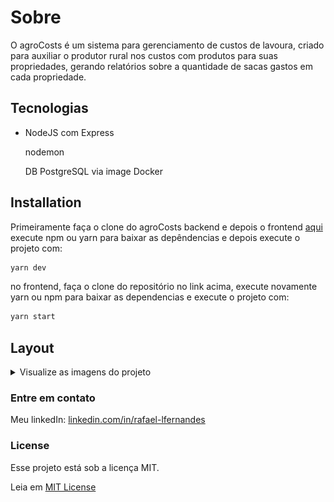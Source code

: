 # Sobre

O agroCosts é um sistema para gerenciamento de custos de lavoura, criado para auxiliar o produtor rural nos custos com produtos para suas propriedades, gerando relatórios sobre a quantidade de sacas gastos em cada propriedade.

## Tecnologias

- NodeJS com Express

  nodemon

  DB PostgreSQL via image Docker


## Installation

Primeiramente faça o clone do agroCosts backend e depois o frontend [aqui](https://github.com/rafaellang1/agrocosts-frontend) execute npm ou yarn para baixar as depêndencias e depois execute o projeto com:

```bash
yarn dev
```

no frontend, faça o clone do repositório no link acima, execute novamente yarn ou npm para baixar as dependencias e execute o projeto com:

```bash
yarn start
```

## Layout

<details>
<summary>Visualize as imagens do projeto</summary>
<br>
<strong>Create Users</strong>
<img src="https://github.com/rafaellang1/agrocosts-backend/blob/master/.github/create-users.png" alt="create-users">

<br>
<Strong>Update Farms</strong>
<img src="https://github.com/rafaellang1/agrocosts-backend/blob/master/.github/update-farms.png" alt="update-farms">
</details>


### Entre em contato

Meu linkedIn: [linkedin.com/in/rafael-lfernandes](https://www.linkedin.com/in/rafael-lfernandes/)



### License
Esse projeto está sob a licença MIT.

Leia em [MIT License](https://choosealicense.com/licenses/mit/)
